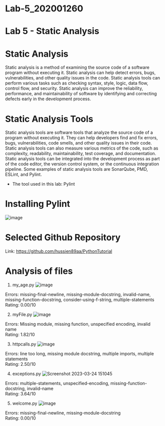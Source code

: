 # Lab-5_202001260

# Lab 5 - Static Analysis

# Static Analysis
Static analysis is a method of examining the source code of a software program without executing it. Static analysis can help detect errors, bugs, vulnerabilities, and other quality issues in the code. Static analysis tools can perform various tasks such as checking syntax, style, logic, data flow, control flow, and security. Static analysis can improve the reliability, performance, and maintainability of software by identifying and correcting defects early in the development process.

# Static Analysis Tools
Static analysis tools are software tools that analyze the source code of a program without executing it. They can help developers find and fix errors, bugs, vulnerabilities, code smells, and other quality issues in their code. Static analysis tools can also measure various metrics of the code, such as complexity, readability, maintainability, test coverage, and documentation. Static analysis tools can be integrated into the development process as part of the code editor, the
version control system, or the continuous integration pipeline. Some examples of static analysis tools are SonarQube, PMD, ESLint, and Pylint.

* The tool used in this lab: Pylint

# Installing Pylint
![image](https://user-images.githubusercontent.com/75676900/227476621-346d0d35-4b58-465f-94b6-3654de90a71f.png)

# Selected Github Repository
Link: https://github.com/hussien89aa/PythonTutorial

# Analysis of files
1. my_age.py
![image](https://user-images.githubusercontent.com/75676900/227478654-d57ea075-caa6-4703-a39e-b01662960a7a.png)

Errors: missing-final-newline, missing-module-docstring, invalid-name, missing-function-docstring, consider-using-f-string, multiple-statements
<br> Rating: 0.00/10

2. myFile.py
![image](https://user-images.githubusercontent.com/75676900/227479498-b009807c-3417-4b44-a309-27ae4921437a.png)

Errors: Missing module, missing function, unspecified encoding, invalid name
<br> Rating: 1.82/10

3. httpcalls.py
![image](https://user-images.githubusercontent.com/75676900/227481272-8aefd5b1-1f06-4244-9c6a-35ed96bb2ca5.png)

Errors: line too long, missing module docstring, multiple imports, multiple statements
<br> Rating: 2.50/10

4. exceptions.py
![Screenshot 2023-03-24 151045](https://user-images.githubusercontent.com/75676900/227483715-4097715e-66a7-4dd4-81fc-80d30141c959.png)

Errors: multiple-statements, unspecified-encoding, missing-function-docstring, invalid-name
<br> Rating: 3.64/10

5. welcome.py
![image](https://user-images.githubusercontent.com/75676900/227484062-91fa75d7-131f-4fb9-a076-d22657f473cc.png)

Errors: missing-final-newline, missing-module-docstring
<br> Rating: 0.00/10




